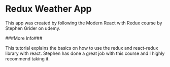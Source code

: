 # Redux Weather App 

This app was created by following the Modern React with Redux course by Stephen Grider on udemy.

###More Info###

This tutorial explains the basics on how to use the redux and react-redux library with react.
Stephen has done a great job with this course and I highly recommend taking it.

